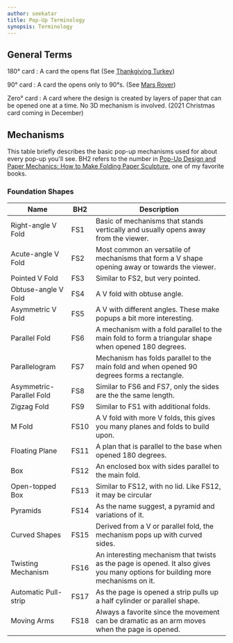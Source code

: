 ```yaml
---
author: seekatar
title: Pop-Up Terminology
synopsis: Terminology
---
```


## General Terms

180&deg; card
: A card the opens flat (See [Thankgiving Turkey](/2021/10/30/thanksgiving-turkey.html))

90&deg; card
: A card the opens only to 90&deg;s. (See [Mars Rover](/2021/03/28/mars-rover.html))

Zero&deg; card
: A card where the design is created by layers of paper that can be opened one at a time. No 3D mechanism is involved. (2021 Christmas card coming in December)

## Mechanisms

This table briefly describes the basic pop-up mechanisms used for about every pop-up you'll see. BH2 refers to the number in [Pop-Up Design and Paper Mechanics: How to Make Folding Paper Sculpture](/2021/01/01/pop-up-books.html#pop-up-design-and-paper-mechanics:-how-to-make-folding-paper-sculpture), one of my favorite books.

### Foundation Shapes

| Name                     | BH2  | Description                                                                                                                    |
| ------------------------ | ---- | ------------------------------------------------------------------------------------------------------------------------------ |
| Right-angle V Fold       | FS1  | Basic of mechanisms that stands vertically and usually opens away from the viewer.                                             |
| Acute-angle V Fold       | FS2  | Most common an versatile of mechanisms that form a V shape opening away or towards the viewer.                                 |
| Pointed V Fold           | FS3  | Similar to FS2, but very pointed.                                                                                              |
| Obtuse-angle V Fold      | FS4  | A V fold with obtuse angle.                                                                                                    |
| Asymmetric V Fold        | FS5  | A V with different angles. These make popups a bit more interesting.                                                           |
| Parallel Fold            | FS6  | A mechanism with a fold parallel to the main fold to form a triangular shape when opened 180 degrees.                          |
| Parallelogram            | FS7  | Mechanism has folds parallel to the main fold and when opened 90 degrees forms a rectangle.                                    |
| Asymmetric-Parallel Fold | FS8  | Similar to FS6 and FS7, only the sides are the the same length.                                                                |
| Zigzag Fold              | FS9  | Similar to FS1 with additional folds.                                                                                          |
| M Fold                   | FS10 | A V fold with more V folds, this gives you many planes and folds to build upon.                                                |
| Floating Plane           | FS11 | A plan that is parallel to the base when opened 180 degrees.                                                                   |
| Box                      | FS12 | An enclosed box with sides parallel to the main fold.                                                                          |
| Open-topped Box          | FS13 | Similar to FS12, with no lid. Like FS12, it may be circular                                                                    |
| Pyramids                 | FS14 | As the name suggest, a pyramid and variations of it.                                                                           |
| Curved Shapes            | FS15 | Derived from a V or parallel fold, the mechanism pops up with curved sides.                                                    |
| Twisting Mechanism       | FS16 | An interesting mechanism that twists as the page is opened. It also gives you many options for building more mechanisms on it. |
| Automatic Pull-strip     | FS17 | As the page is opened a strip pulls up a half cylinder or parallel shape.                                                      |
| Moving Arms              | FS18 | Always a favorite since the movement can be dramatic as an arm moves when the page is opened.                                  |
